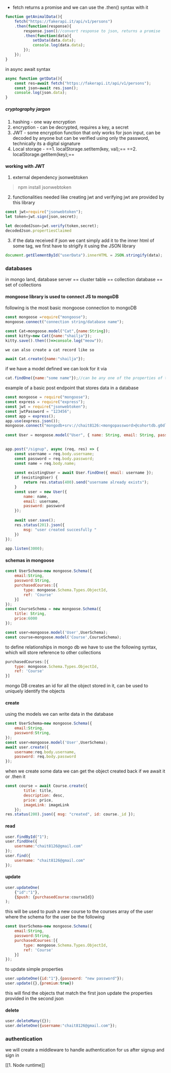 - fetch returns a promise and we can use the .then() syntax with it
```js
function getAnimalData(){
	fetch("https://fakerapi.it/api/v1/persons")
	.then(function(response){
		response.json()//convert response to json, returns a promise
		.then(function(data){
			setData(data.data);
			console.log(data.data);
		});
	});
}
```

in async await syntax
```js
async function getData(){
	const res=await fetch("https://fakerapi.it/api/v1/persons");
	const json=await res.json();
	console.log(json.data);
}
```
##### cryptography jargon
1. hashing - one way encryption
2. encryption - can be decrypted, requires a key, a secret
3. JWT - some encryption function that only works for json input, can be decoded by anyone but can be verified using only the password, technically its a digital signature
4. Local storage - 
		==1. localStorage.setItem(key, val);== 
		==2. localStorage.getItem(key);==

#### working with JWT
1. external dependency jsonwebtoken
> npm install jsonwebtoken
2. functionalities needed like creating jwt and verifying jwt are provided by this library
```js
const jwt=require("jsonwebtoken");
let token=jwt.sign(json,secret);

let decodedJson=jwt.verify(token,secret);
decodedJson.propertiesClaimed
```

3. if the data received if json we cant simply add it to the inner html of some tag, we first have to strigify it using the JSON library
```js
document.getElementById("userData").innerHTML = JSON.stringify(data);
```

### databases
in mongo land, database server == cluster
table == collection
database == set of collections
#### mongoose library is used to connect JS to mongoDB

following is the most basic mongoose connection to mongoDB
```js
const mongoose =require("mongoose");
mongoose.connect("connection string/database name");

const Cat=mongoose.model("Cat",{name:String});
const kitty=new Cat({name:"shailja"});
kitty.save().then(()=>console.log("meow"));

we can also create a cat record like so

await Cat.create({name:"shailja"});
```

if we have a model defined we can look for it via
```js
cat.findOne({name:"some name"});//can be any one of the properties of the record
```

example of a basic post endpoint that stores data in a database
```js
const mongoose = require("mongoose");
const express = require("express");
const jwt = require("jsonwebtoken");
const jwtPassword = "123456";
const app = express();
app.use(express.json());
mongoose.connect("mongodb+srv://chait8126:<mongopassword>@cohortdb.g0dltte.mongodb.net/user_app");
  
const User = mongoose.model("User", { name: String, email: String, password: String });
 

app.post("/signup", async (req, res) => {
    const username = req.body.username;
    const password = req.body.password;
    const name = req.body.name;
  
    const existingUser = await User.findOne({ email: username });
    if (existingUser) {
        return res.status(400).send("username already exists");
    }
    const user = new User({
        name: name,
        email: username,
        password: password
    });
  
    await user.save();
    res.status(201).json({
        msg: "user created succesfully "
    })
});
  
app.listen(3000);
```
#### schemas in mongoose
```js
const UserSchema=new mongoose.Schema({
	email:String,
	password:String,
	purchasedCourses:[{
		type: mongoose.Schema.Types.ObjectId,
		ref: 'Course'
	}]
});
const CourseSchema = new mongoose.Schema({
	title: String,
	price:6000
});

const user=mongoose.model('User',UserSchema);
const course=mongoose.model('Course',CourseSchema);
```
to define relationships in mongo db  we have to use the following syntax, which will store reference to other collections
```js
purchasedCourses:[{
	type: mongoose.Schema.Types.ObjectId,
	ref: 'Course'
}]
```
mongo DB creates an id for all the object stored in it, can be used to uniquely identify the objects

#### create
using the models we can write data in the database
```js
const UserSchema=new mongoose.Schema({
	email:String,
	password:String,
});
const user=mongoose.model('User',UserSchema);
await user.create({
	username:req.body.username,
	password: req.body.password
});
```

when we create some data we can get the object created back if we await it or .then it
```js 
const course = await Course.create({
        title: title,
        description: desc,
        price: price,
        imageLink: imageLink
    });
res.status(200).json({ msg: "created", id: course._id });
```
#### read
```js 
user.findById("1");
user.findOne({
	username:"chait8126@gmail.com"
});
user.find({
	username: "chait8126@gmail.com"
});
```
#### update
```js
user.updateOne(
	{"id":"1"},
	{$push: {purchasedCourse:courseId}}
);
```
this will be used to push a new course to the courses array of the user where the schema for the user be the following
```js
const UserSchema=new mongoose.Schema({
	email:String,
	password:String,
	purchasedCourses:[{
		type: mongoose.Schema.Types.ObjectId,
		ref: 'Course'
	}]
});
```
to update simple properties
```js
user.updateOne({id:"1"},{password: "new password"});
user.update({},{premium:true})
```
this will find the objects that match the first json update the properties provided in the second json
#### delete
```js
user.deleteMany({});
user.deleteOne({username:"chait8126@gmail.com"});
```
	
### authentication
we will create a middleware to handle authentication for us after signup and sign in

[[1. Node runtime]]